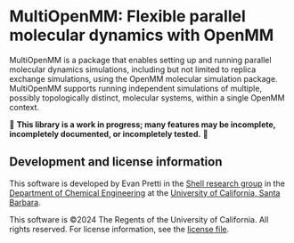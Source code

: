 MultiOpenMM: Flexible parallel molecular dynamics with OpenMM
=============================================================

MultiOpenMM is a package that enables setting up and running parallel molecular
dynamics simulations, including but not limited to replica exchange simulations,
using the OpenMM molecular simulation package.  MultiOpenMM supports running
independent simulations of multiple, possibly topologically distinct, molecular
systems, within a single OpenMM context.

🚧 **This library is a work in progress; many features may be incomplete,
incompletely documented, or incompletely tested.** 🚧

Development and license information
-----------------------------------

This software is developed by Evan Pretti in the [Shell research
group](https://theshelllab.org/) in the [Department of Chemical
Engineering](https://www.chemengr.ucsb.edu/) at the [University of California,
Santa Barbara](https://www.ucsb.edu/).

This software is ©2024 The Regents of the University of California.  All rights
reserved.  For license information, see the [license file](LICENSE.md).
